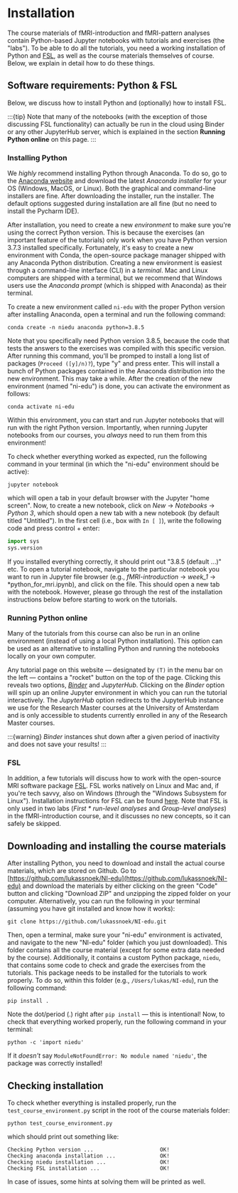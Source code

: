 # Installation
The course materials of fMRI-introduction and fMRI-pattern analyses contain Python-based Jupyter notebooks with tutorials and exercises (the "labs"). To be able to do all the tutorials, you need a working installation of Python and [FSL](https://fsl.fmrib.ox.ac.uk/fsl/fslwiki), as well as the course materials themselves of course. Below, we explain in detail how to do these things.

## Software requirements: Python & FSL
Below, we discuss how to install Python and (optionally) how to install FSL. 

:::{tip}
Note that many of the notebooks (with the exception of those discussing FSL functionality) can actually be run in the cloud using Binder or any other JupyterHub server, which is explained in the section **Running Python online** on this page.
:::

### Installing Python
We *highly* recommend installing Python through Anaconda. To do so, go to the [Anaconda website](https://www.anaconda.com/products/individual) and download the latest *Anaconda installer* for your OS (Windows, MacOS, or Linux). Both the graphical and command-line installers are fine. After downloading the installer, run the installer. The default options suggested during installation are all fine (but no need to install the Pycharm IDE).

After installation, you need to create a new *environment* to make sure you're using the correct Python version. This is because the exercises (an important feature of the tutorials) only work when you have Python version 3.7.3 installed specifically. Fortunately, it's easy to create a new environment with Conda, the open-source package manager shipped with any Anaconda Python distribution. Creating a new environment is easiest through a command-line interface (CLI) in a *terminal*. Mac and Linux computers are shipped with a terminal, but we recommend that Windows users use the *Anaconda prompt* (which is shipped with Anaconda) as their terminal.

To create a new environment called `ni-edu` with the proper Python version after installing Anaconda, open a terminal and run the following command:

```
conda create -n niedu anaconda python=3.8.5
```

Note that you specifically need Python version 3.8.5, because the code that tests the answers to the exercises was compiled with this specific version. After running this command, you'll be promped to install a long list of packages (`Proceed ([y]/n)?`), type "y" and press enter. This will install a bunch of Python packages contained in the Anaconda distribution into the new environment. This may take a while. After the creation of the new environment (named "ni-edu") is done, you can activate the environment as follows:

```
conda activate ni-edu
```

Within this environment, you can start and run Jupyter notebooks that will run with the right Python version. Importantly, when running Jupyter notebooks from our courses, you *always* need to run them from this environment! 

To check whether everything worked as expected, run the following command in your terminal (in which the "ni-edu" environment should be active):

```
jupyter notebook
```

which will open a tab in your default browser with the Jupyter "home screen". Now, to create a new notebook, click on *New* &rarr; *Notebooks* &rarr; *Python 3*, which should open a new tab with a new notebook (by default titled "Untitled"). In the first cell (i.e., box with `In [ ]`), write the following code and press control + enter:

```python
import sys
sys.version
```

If you installed everything correctly, it should print out "3.8.5 (default ...)" etc. To open a tutorial notebook, navigate to the particular notebook you want to run in Jupyter file browser (e.g., *fMRI-introduction* &rarr; *week_1* &rarr; *python_for_mri.ipynb), and click on the file. This should open a new tab with the notebook. However, please go through the rest of the installation instructions below before starting to work on the tutorials.

### Running Python online
Many of the tutorials from this course can also be run in an online environment (instead of using a local Python installation). This option can be used as an alternative to installing Python and running the notebooks locally on your own computer.

Any tutorial page on this website &mdash; designated by `(T)` in the menu bar on the left &mdash; contains a "rocket" button on the top of the page. Clicking this reveals two options, [*Binder*](https://mybinder.org/) and *JupyterHub*. Clicking on the *Binder* option will spin up an online Jupyter environment in which you can run the tutorial interactively. The *JupyterHub* option redirects to the JupyterHub instance we use for the Research Master courses at the University of Amsterdam and is only accessible to students currently enrolled in any of the Research Master courses.

:::{warning}
*Binder* instances shut down after a given period of inactivity and does not save your results!
:::

### FSL
In addition, a few tutorials will discuss how to work with the open-source MRI software package [FSL](https://fsl.fmrib.ox.ac.uk/fsl/fslwiki). FSL works natively on Linux and Mac and, if you're tech savvy, also on Windows (through the "Windows Subsystem for Linux"). Installation instructions for FSL can be found [here](https://fsl.fmrib.ox.ac.uk/fsl/fslwiki/FslInstallation). Note that FSL is only used in two labs (*First * run-level analyses* and *Group-level analyses*) in the fMRI-introduction course, and it discusses no new concepts, so it can safely be skipped.

## Downloading and installing the course materials
After installing Python, you need to download and install the actual course materials, which are stored on Github. Go to [https://github.com/lukassnoek/NI-edu](https://github.com/lukassnoek/NI-edu) and download the materials by either clicking on the green "Code" button and clicking "Download ZIP" and unzipping the zipped folder on your computer. Alternatively, you can run the following in your terminal (assuming you have git installed and know how it works):

```
git clone https://github.com/lukassnoek/NI-edu.git
```

Then, open a terminal, make sure your "ni-edu" environment is activated, and navigate to the new "NI-edu" folder (which you just downloaded). This folder contains all the course material (except for some extra data needed by the course). Additionally, it contains a custom Python package, `niedu`, that contains some code to check and grade the exercises from the tutorials. This package needs to be installed for the tutorials to work properly. To do so, within this folder (e.g., `/Users/lukas/NI-edu`), run the following command:

```
pip install .
```

Note the dot/period (.) right after `pip install` &mdash; this is intentional! Now, to check that everything worked properly, run the following command in your terminal:

```
python -c 'import niedu'
```

If it *doesn't* say `ModuleNotFoundError: No module named 'niedu'`, the package was correctly installed!

## Checking installation
To check whether everything is installed properly, run the `test_course_environment.py` script in the root of the course materials folder:

```
python test_course_environment.py
```

which should print out something like:

```
Checking Python version ...                     OK!
Checking anaconda installation ...              OK!
Checking niedu installation ...                 OK!
Checking FSL installation ...                   OK!
```

In case of issues, some hints at solving them will be printed as well.

